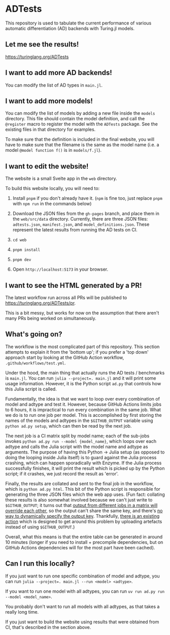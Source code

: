 # ADTests

This repository is used to tabulate the current performance of various automatic differentiation (AD) backends with Turing.jl models.

## Let me see the results!

https://turinglang.org/ADTests

## I want to add more AD backends!

You can modify the list of AD types in `main.jl`.

## I want to add more models!

You can modify the list of models by adding a new file inside the `models` directory.
This file should contain the model definition, and call the `@register` macro to register the model with the `ADTests` package.
See the existing files in that directory for examples.

To make sure that the definition is included in the final website, you will have to make sure that the filename is the same as the model name (i.e. a model `@model function f()` is in `models/f.jl`).

## I want to edit the website!

The website is a small Svelte app in the `web` directory.

To build this website locally, you will need to:

1. Install `pnpm` if you don't already have it.
   (`npm` is fine too, just replace `pnpm` with `npm run` in the commands below)

2. Download the JSON files from the `gh-pages` branch, and place them in the `web/src/data` directory.
   Currently, there are three JSON files: `adtests.json`, `manifest.json`, and `model_definitions.json`.
   These represent the latest results from running the AD tests on CI.

3. `cd web`

4. `pnpm install`

5. `pnpm dev`

6. Open `http://localhost:5173` in your browser.

## I want to see the HTML generated by a PR!

The latest workflow run across all PRs will be published to https://turinglang.org/ADTests/pr.

This is a bit messy, but works for now on the assumption that there aren't many PRs being worked on simultaneously.

## What's going on?

The workflow is the most complicated part of this repository.
This section attempts to explain it from the 'bottom up'; if you prefer a 'top down' approach start by looking at the GitHub Action workflow, `.github/workflows/test.yml`.

Under the hood, the main thing that actually runs the AD tests / benchmarks is `main.jl`.
You can run `julia --project=. main.jl` and it will print some usage information.
However, it is the Python script `ad.py` that controls how this Julia script is called.

Fundamentally, the idea is that we want to loop over every combination of model and adtype and test it.
However, because GitHub Actions limits jobs to 6 hours, it is impractical to run every combination in the same job.
What we do is to run one job per model.
This is accomplished by first storing the names of the models and adtypes in the `$GITHUB_OUTPUT` variable using `python ad.py setup`, which can then be read by the next job.

The next job is a CI matrix split by model name; each of the sub-jobs invokes `python ad.py run --model {model_name}`, which loops over each adtype and calls the Julia script with the model name and adtype as arguments.
The purpose of having this Python -> Julia setup (as opposed to doing the looping inside Julia itself) is to guard against the Julia process crashing, which can happen sporadically with Enzyme.
If the Julia process successfully finishes, it will print the result which is picked up by the Python script; if it crashes, we just record the result as 'error'.

Finally, the results are collated and sent to the final job in the workflow, which is `python ad.py html`.
This bit of the Python script is responsible for generating the three JSON files which the web app uses.
(Fun fact: collating these results is also somewhat involved because we can't just write to `$GITHUB_OUTPUT`; it turns out that [output from different jobs in a matrix will override each other](https://github.com/orgs/community/discussions/26639), so the output can't share the same key, and there's [no way to dynamically specify the output key](https://github.com/actions/runner/pull/2477).
Thankfully, [there is an existing action](https://github.com/beacon-biosignals/matrix-output) which is designed to get around this problem by uploading artefacts instead of using `$GITHUB_OUTPUT`.)

Overall, what this means is that the entire table can be generated in around 10 minutes (longer if you need to install + precompile dependencies, but on GitHub Actions dependencies will for the most part have been cached).

## Can I run this locally?

If you just want to run one specific combination of model and adtype, you can run `julia --project=. main.jl --run <model> <adtype>`.

If you want to run one model with all adtypes, you can run `uv run ad.py run --model <model_name>`.

You probably don't want to run all models with all adtypes, as that takes a really long time.

If you just want to build the website using results that were obtained from CI, that's described in the section above.
